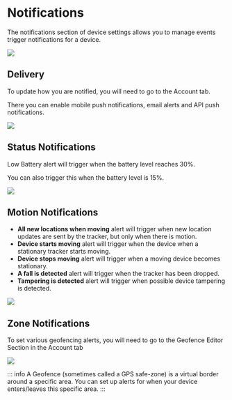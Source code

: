 # Notifications

The notifications section of device settings allows you to manage events trigger notifications for a device.

![](https://i.imgur.com/XLqc2we.png)

## Delivery

To update how you are notified, you will need to go to the Account tab.

There you can enable mobile push notifications, email alerts and API push notifications.

![](https://i.imgur.com/3Nj7E61.png)

## Status Notifications

Low Battery alert will trigger when the battery level reaches 30%.

You can also trigger this when the battery level is 15%.

![](https://i.imgur.com/9AZ3jrk.png)

## Motion Notifications

 - **All new locations when moving** alert will trigger when new location updates are sent by the tracker, but only when there is motion.
 - **Device starts moving** alert will trigger when the device when a stationary tracker starts moving.
 - **Device stops moving** alert will trigger when a moving device becomes stationary.
 - **A fall is detected** alert will trigger when the tracker has been dropped.
 - **Tampering is detected** alert will trigger when possible device tampering is detected.

![](https://i.imgur.com/PZm66bJ.png)

## Zone Notifications

To set various geofencing alerts, you will need to go to the Geofence Editor Section in the Account tab

![](https://i.imgur.com/JO9EzeN.png)

::: info
A Geofence (sometimes called a GPS safe-zone) is a virtual border around a specific area.
You can set up alerts for when your device enters/leaves this specific area.
:::

